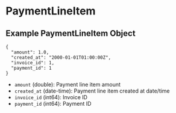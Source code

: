 # PaymentLineItem

## Example PaymentLineItem Object

```
{
  "amount": 1.0,
  "created_at": "2000-01-01T01:00:00Z",
  "invoice_id": 1,
  "payment_id": 1
}
```

* `amount` (double): Payment line item amount
* `created_at` (date-time): Payment line item created at date/time
* `invoice_id` (int64): Invoice ID
* `payment_id` (int64): Payment ID

